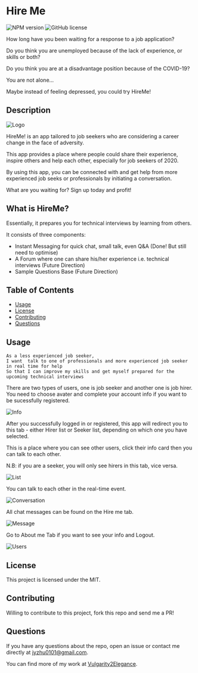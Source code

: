 # Hire Me

![NPM version](https://img.shields.io/badge/npm-6.14.4-green)
![GitHub license](https://img.shields.io/badge/License-MIT-blue.svg)

How long have you been waiting for a response to a job application?

Do you think you are unemployed because of the lack of experience, or skills or both?

Do you think you are at a disadvantage position because of the COVID-19?

You are not alone...

Maybe instead of feeling depressed, you could try HireMe!

## Description

![Logo](./client/src/components/Logo/Logo.png)

HireMe! is an app tailored to job seekers who are considering a career change in the face of adversity.

This app provides a place where people could share their experience, inspire others and help each other, especially for job seekers of 2020.

By using this app, you can be connected with and get help from more experienced job seeks or professionals by initiating a conversation.

What are you waiting for? Sign up today and profit!

## What is HireMe?

Essentially, it prepares you for technical interviews by learning from others.

It consists of three components:

- Instant Messaging for quick chat, small talk, even Q&A (Done! But still need to optimise)
- A Forum where one can share his/her experience i.e. technical interviews (Future Direction)
- Sample Questions Base (Future Direction)

## Table of Contents

- [Usage](#Usage)
- [License](#License)
- [Contributing](#Contributing)
- [Questions](#Questions)

## Usage

```
As a less experienced job seeker,
I want  talk to one of professionals and more experienced job seeker in real time for help
So that I can improve my skills and get myself prepared for the upcoming technical interviews
```

There are two types of users, one is job seeker and another one is job hirer. You need to choose avater and complete your account info if you want to be sucessfully registered.

![Info](./assets/Info.png)

After you successfully logged in or registered, this app will redirect you to this tab - either Hirer list or Seeker list, depending on which one you have selected.

This is a place where you can see other users, click their info card then you can talk to each other.

N.B: if you are a seeker, you will only see hirers in this tab, vice versa.

![List](./assets/List.png)

You can talk to each other in the real-time event.

![Conversation](./assets/Conversation.gif)

All chat messages can be found on the Hire me tab.

![Message](./assets/Message.png)

Go to About me Tab if you want to see your info and Logout.

![Users](./assets/Users.png)

## License

This project is licensed under the MIT.

## Contributing

Willing to contribute to this project, fork this repo and send me a PR!

## Questions

If you have any questions about the repo, open an issue or contact me directly at jyzhu0101@gmail.com.

You can find more of my work at [Vulgarity2Elegance](https://github.com/Vulgarity2Elegance).
